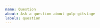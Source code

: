 ```yaml
---
name: Question
about: Ask a question about gulp-gitstage
labels: question
---
```


<!-- Provide as much details as possible. -->
